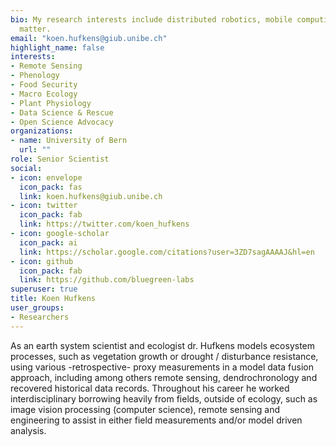 ```yaml
---
bio: My research interests include distributed robotics, mobile computing and programmable
  matter.
email: "koen.hufkens@giub.unibe.ch"
highlight_name: false
interests:
- Remote Sensing
- Phenology
- Food Security
- Macro Ecology
- Plant Physiology
- Data Science & Rescue
- Open Science Advocacy
organizations:
- name: University of Bern
  url: ""
role: Senior Scientist
social:
- icon: envelope
  icon_pack: fas
  link: koen.hufkens@giub.unibe.ch
- icon: twitter
  icon_pack: fab
  link: https://twitter.com/koen_hufkens
- icon: google-scholar
  icon_pack: ai
  link: https://scholar.google.com/citations?user=3ZD7sagAAAAJ&hl=en
- icon: github
  icon_pack: fab
  link: https://github.com/bluegreen-labs
superuser: true
title: Koen Hufkens
user_groups:
- Researchers
---
```


As an earth system scientist and ecologist dr. Hufkens models ecosystem processes, such as vegetation growth or drought / disturbance resistance, using various -retrospective- proxy measurements in a model data fusion approach, including among others remote sensing, dendrochronology and recovered historical data records. Throughout his career he worked interdisciplinary borrowing heavily from fields, outside of ecology, such as image vision processing (computer science), remote sensing and engineering to assist in either field measurements and/or model driven analysis.
